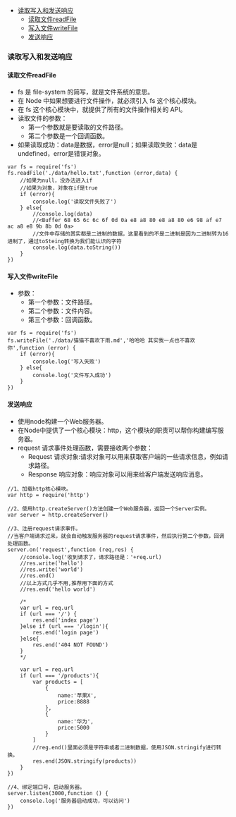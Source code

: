 - [读取写入和发送响应](#读取写入和发送响应)
	- [读取文件readFile](#读取文件readfile)
	- [写入文件writeFile](#写入文件writefile)
	- [发送响应](#发送响应)

### 读取写入和发送响应
#### 读取文件readFile
- fs 是 file-system 的简写，就是文件系统的意思。
- 在 Node 中如果想要进行文件操作，就必须引入 fs 这个核心模块。
- 在 fs 这个核心模块中，就提供了所有的文件操作相关的 API。
- 读取文件的参数：
	- 第一个参数就是要读取的文件路径。
	- 第二个参数是一个回调函数。
- 如果读取成功：data是数据，error是null；如果读取失败：data是undefined，error是错误对象。
```
var fs = require('fs')
fs.readFile('./data/hello.txt',function (error,data) {
    //如果为null，没办法进入if
    //如果为对象，对象在if是true
    if (error){
        console.log('读取文件失败了')
    } else{
        //console.log(data)
        //<Buffer 68 65 6c 6c 6f 0d 0a e8 a8 80 e8 a8 80 e6 98 af e7 ac a8 e8 9b 8b 0d 0a>
        //文件中存储的其实都是二进制的数据，这里看到的不是二进制是因为二进制转为16进制了，通过toSteing转换为我们能认识的字符
        console.log(data.toString())
    }
})
```

#### 写入文件writeFile
- 参数：
	- 第一个参数：文件路径。
	- 第二个参数：文件内容。
	- 第三个参数：回调函数。
```
var fs = require('fs')
fs.writeFile('./data/猫猫不喜欢下雨.md','哈哈哈 其实我一点也不喜欢你',function (error) {
    if (error){
        console.log('写入失败')
    } else{
        console.log('文件写入成功')
    }
})
```

#### 发送响应
- 使用node构建一个Web服务器。
- 在Node中提供了一个核心模块：http，这个模块的职责可以帮你构建编写服务器。
- request 请求事件处理函数，需要接收两个参数：
	- Request 请求对象:请求对象可以用来获取客户端的一些请求信息，例如请求路径。
	- Response 响应对象：响应对象可以用来给客户端发送响应消息。

```
//1、加载http核心模块。
var http = require('http')

//2、使用http.createServer()方法创建一个Web服务器，返回一个Server实例。
var server = http.createServer()

//3、注册request请求事件。
//当客户端请求过来，就会自动触发服务器的request请求事件，然后执行第二个参数，回调处理函数。
server.on('request',function (req,res) {
    //console.log('收到请求了，请求路径是：'+req.url)
    //res.write('hello')
    //res.write('world')
    //res.end()
    //以上方式几乎不用,推荐用下面的方式
    //res.end('hello world')

    /*
    var url = req.url
    if (url === '/') {
        res.end('index page')
    }else if (url === '/login'){
        res.end('login page')
    }else{
        res.end('404 NOT FOUND')
    }
    */

    var url = req.url
    if (url === '/products'){
        var products = [
            {
                name:'苹果X',
                price:8888
            },
            {
                name:'华为',
                price:5000
            }
        ]
        //reg.end()里面必须是字符串或者二进制数据，使用JSON.stringify进行转换。
        res.end(JSON.stringify(products))
    }
})

//4、绑定端口号，启动服务器。
server.listen(3000,function () {
    console.log('服务器启动成功，可以访问')
})
```